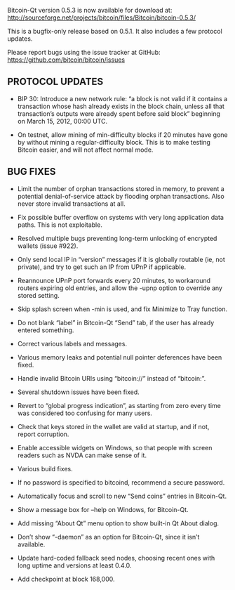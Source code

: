 Bitcoin-Qt version 0.5.3 is now available for download at:
<http://sourceforge.net/projects/bitcoin/files/Bitcoin/bitcoin-0.5.3/>

This is a bugfix-only release based on 0.5.1. It also includes a few protocol
updates.

Please report bugs using the issue tracker at GitHub:
<https://github.com/bitcoin/bitcoin/issues>

## PROTOCOL UPDATES

  * BIP 30: Introduce a new network rule: “a block is not valid if it contains a transaction whose hash already exists in the block chain, unless all that transaction’s outputs were already spent before said block” beginning on March 15, 2012, 00:00 UTC.

  * On testnet, allow mining of min-difficulty blocks if 20 minutes have gone by without mining a regular-difficulty block. This is to make testing Bitcoin easier, and will not affect normal mode.

## BUG FIXES

  * Limit the number of orphan transactions stored in memory, to prevent a potential denial-of-service attack by flooding orphan transactions. Also never store invalid transactions at all.

  * Fix possible buffer overflow on systems with very long application data paths. This is not exploitable.

  * Resolved multiple bugs preventing long-term unlocking of encrypted wallets (issue #922).

  * Only send local IP in “version” messages if it is globally routable (ie, not private), and try to get such an IP from UPnP if applicable.

  * Reannounce UPnP port forwards every 20 minutes, to workaround routers expiring old entries, and allow the -upnp option to override any stored setting.

  * Skip splash screen when -min is used, and fix Minimize to Tray function.

  * Do not blank “label” in Bitcoin-Qt “Send” tab, if the user has already entered something.

  * Correct various labels and messages.

  * Various memory leaks and potential null pointer deferences have been fixed.

  * Handle invalid Bitcoin URIs using “bitcoin://” instead of “bitcoin:”.

  * Several shutdown issues have been fixed.

  * Revert to “global progress indication”, as starting from zero every time was considered too confusing for many users.

  * Check that keys stored in the wallet are valid at startup, and if not, report corruption.

  * Enable accessible widgets on Windows, so that people with screen readers such as NVDA can make sense of it.

  * Various build fixes.

  * If no password is specified to bitcoind, recommend a secure password.

  * Automatically focus and scroll to new “Send coins” entries in Bitcoin-Qt.

  * Show a message box for –help on Windows, for Bitcoin-Qt.

  * Add missing “About Qt” menu option to show built-in Qt About dialog.

  * Don’t show “-daemon” as an option for Bitcoin-Qt, since it isn’t available.

  * Update hard-coded fallback seed nodes, choosing recent ones with long uptime and versions at least 0.4.0.

  * Add checkpoint at block 168,000.

